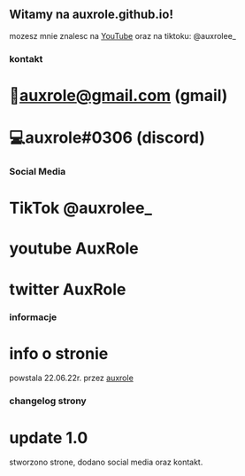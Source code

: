 ## Witamy na auxrole.github.io!

mozesz mnie znalesc na [YouTube](https://www.youtube.com/channel/UC3S7xfBXLtj0FISVGBd9YBA) oraz na tiktoku: @auxrolee_


### kontakt

# 📩auxrole@gmail.com (gmail)
# 💻auxrole#0306    (discord)


### Social Media

# TikTok @auxrolee_
# youtube AuxRole
# twitter AuxRole


### informacje

# info o stronie 

powstala 22.06.22r. przez [auxrole](https://www.youtube.com/channel/UC3S7xfBXLtj0FISVGBd9YBA)


### changelog strony

# update 1.0

stworzono strone, dodano social media oraz kontakt.






